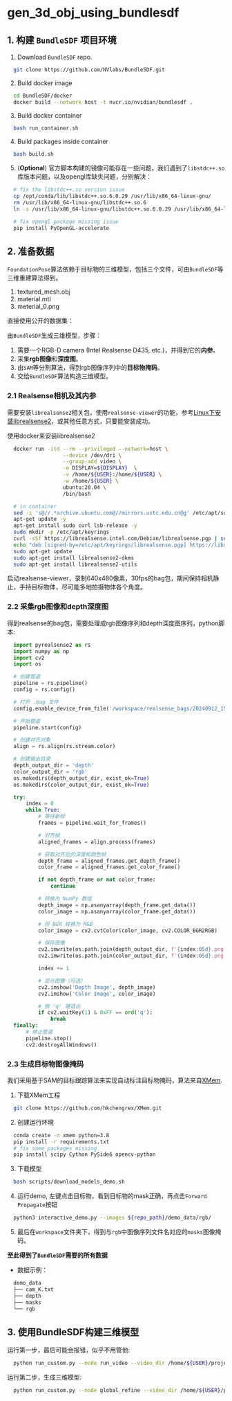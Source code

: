 # gen_3d_obj_using_bundlesdf

## 1. 构建 `BundleSDF` 项目环境

1. Download `BundleSDF` repo.
```bash
  git clone https://github.com/NVlabs/BundleSDF.git
```
2. Build docker image
```bash
  cd BundleSDF/docker
  docker build --network host -t nvcr.io/nvidian/bundlesdf .
```
3. Build docker container
```bash
  bash run_container.sh
```
4. Build packages inside container
```bash
  bash build.sh
```
5. (**Optional**) 官方脚本构建的镜像可能存在一些问题，我们遇到了`libstdc++.so`库版本问题，以及opengl库缺失问题，分别解决：
```bash
  # fix the libstdc++.so version issue
  cp /opt/conda/lib/libstdc++.so.6.0.29 /usr/lib/x86_64-linux-gnu/
  rm /usr/lib/x86_64-linux-gnu/libstdc++.so.6
  ln -s /usr/lib/x86_64-linux-gnu/libstdc++.so.6.0.29 /usr/lib/x86_64-linux-gnu/libstdc++.so.6

  # fix opengl package missing issue
  pip install PyOpenGL-accelerate
```

## 2. 准备数据

`FoundationPose`算法依赖于目标物的三维模型，包括三个文件，可由`BundleSDF`等三维重建算法得到。
  1. textured_mesh.obj
  2. material.mtl
  3. meterial_0.png

直接使用公开的数据集：

由`BundleSDF`生成三维模型，步骤：
  1. 需要一个RGB-D camera (Intel Realsense D435, etc.)，并得到它的**内参**。
  2. 采集**rgb图像**和**深度图**。
  3. 由`SAM`等分割算法，得到rgb图像序列中的**目标物掩码**。
  4. 交给`BundleSDF`算法构造三维模型。

### 2.1 Realsense相机及其内参

需要安装`librealsense2`相关包，使用`realsense-viewer`的功能，参考[Linux下安装librealsense2](https://github.com/IntelRealSense/librealsense/blob/master/doc/distribution_linux.md)，或其他任意方式，只要能安装成功。

使用docker来安装librealsense2
```bash
  docker run -itd --rm --privileged --network=host \
                  --device /dev/dri \
                  --group-add video \
                  -e DISPLAY=${DISPLAY}  \
                  -v /home/${USER}:/home/${USER} \
                  -w /home/${USER} \
                  ubuntu:20.04 \
                  /bin/bash

  # in container
  sed -i 's@//.*archive.ubuntu.com@//mirrors.ustc.edu.cn@g' /etc/apt/sources.list
  apt-get update -y
  apt-get install sudo curl lsb-release -y
  sudo mkdir -p /etc/apt/keyrings
  curl -sSf https://librealsense.intel.com/Debian/librealsense.pgp | sudo tee /etc/apt/keyrings/librealsense.pgp > /dev/null
  echo "deb [signed-by=/etc/apt/keyrings/librealsense.pgp] https://librealsense.intel.com/Debian/apt-repo `lsb_release -cs` main" | sudo tee /etc/apt/sources.list.d/librealsense.list
  sudo apt-get update
  sudo apt-get install librealsense2-dkms
  sudo apt-get install librealsense2-utils
```

启动realsense-viewer，录制640x480像素，30fps的bag包，期间保持相机静止，手持目标物体，尽可能多地拍摄物体各个角度。

### 2.2 采集rgb图像和depth深度图

得到realsense的bag包，需要处理成rgb图像序列和depth深度图序列，python脚本:
```python
  import pyrealsense2 as rs
  import numpy as np
  import cv2
  import os

  # 创建管道
  pipeline = rs.pipeline()
  config = rs.config()

  # 打开 .bag 文件
  config.enable_device_from_file('/workspace/realsense_bags/20240912_155301.bag')

  # 开始管道
  pipeline.start(config)

  # 创建对齐对象
  align = rs.align(rs.stream.color)

  # 创建输出目录
  depth_output_dir = 'depth'
  color_output_dir = 'rgb'
  os.makedirs(depth_output_dir, exist_ok=True)
  os.makedirs(color_output_dir, exist_ok=True)

  try:
      index = 0
      while True:
          # 等待新帧
          frames = pipeline.wait_for_frames()

          # 对齐帧
          aligned_frames = align.process(frames)

          # 获取对齐后的深度和颜色帧
          depth_frame = aligned_frames.get_depth_frame()
          color_frame = aligned_frames.get_color_frame()

          if not depth_frame or not color_frame:
              continue

          # 转换为 NumPy 数组
          depth_image = np.asanyarray(depth_frame.get_data())
          color_image = np.asanyarray(color_frame.get_data())

          # 将 BGR 转换为 RGB
          color_image = cv2.cvtColor(color_image, cv2.COLOR_BGR2RGB)

          # 保存图像
          cv2.imwrite(os.path.join(depth_output_dir, f'{index:05d}.png'), depth_image)
          cv2.imwrite(os.path.join(color_output_dir, f'{index:05d}.png'), color_image)

          index += 1

          # 显示图像（可选）
          cv2.imshow('Depth Image', depth_image)
          cv2.imshow('Color Image', color_image)

          # 按 'q' 键退出
          if cv2.waitKey(1) & 0xFF == ord('q'):
              break
  finally:
      # 停止管道
      pipeline.stop()
      cv2.destroyAllWindows()
```

### 2.3 生成目标物图像掩码

我们采用基于SAM的目标跟踪算法来实现自动标注目标物掩码，算法来自[XMem](https://github.com/hkchengrex/XMem).

1. 下载XMem工程
```bash
  git clone https://github.com/hkchengrex/XMem.git
```

2. 创建运行环境
```bash
  conda create -n xmem python=3.8
  pip install -r requirements.txt
  # fix some packages missing
  pip install scipy Cython PySide6 opencv-python
```

3. 下载模型
```bash
  bash scripts/download_models_demo.sh
```

4. 运行demo, 左键点击目标物，看到目标物的mask正确，再点击`Forward Propagate`按钮
```bash
  python3 interactive_demo.py --images ${repo_path}/demo_data/rgb/
```

5. 最后在`workspace`文件夹下，得到与`rgb`中图像序列文件名对应的`masks`图像掩码。


******至此得到了`BundleSDF`需要的所有数据******
- 数据示例：
```bash
  demo_data
  ├── cam_K.txt
  ├── depth
  ├── masks
  └── rgb
```


## 3. 使用BundleSDF构建三维模型

运行第一步，最后可能会报错，似乎不用管他:
```bash
  python run_custom.py --mode run_video --video_dir /home/${USER}/projects/BundleSDF/demo_data --out_folder /home/${USER}/projects/BundleSDF/demo_result --use_segmenter 0 --use_gui 0 --debug_level 1
```

运行第二步，生成三维模型:
```bash
  python run_custom.py --mode global_refine --video_dir /home/${USER}/projects/BundleSDF/demo_data --out_folder /home/${USER}/projects/BundleSDF/demo_result
```
